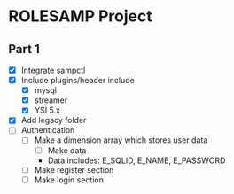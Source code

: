 # ROLESAMP Project

## Part 1

- [x] Integrate sampctl
- [x] Include plugins/header include
  - [x] mysql
  - [x] streamer
  - [x] YSI 5.x
- [x] Add legacy folder
- [ ] Authentication
  - [ ] Make a dimension array which stores user data
    - [ ] Make data
    - Data includes: E_SQLID, E_NAME, E_PASSWORD
  - [ ] Make register section
  - [ ] Make login section
